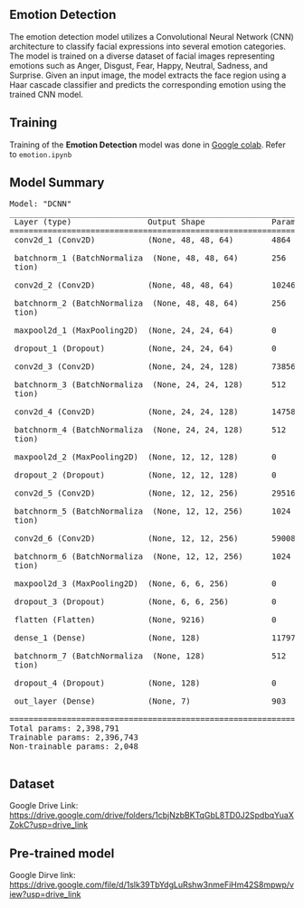 ## Emotion Detection

The emotion detection model utilizes a Convolutional Neural Network (CNN) architecture to classify facial expressions into several emotion categories. The model is trained on a diverse dataset of facial images representing emotions such as Anger, Disgust, Fear, Happy, Neutral, Sadness, and Surprise. Given an input image, the model extracts the face region using a Haar cascade classifier and predicts the corresponding emotion using the trained CNN model.

## Training

Training of the **Emotion Detection** model was done in [Google colab](https://colab.research.google.com/). Refer to `emotion.ipynb`

## Model Summary

<pre>
Model: "DCNN"
_________________________________________________________________
 Layer (type)                Output Shape              Param #   
=================================================================
 conv2d_1 (Conv2D)           (None, 48, 48, 64)        4864      
                                                                 
 batchnorm_1 (BatchNormaliza  (None, 48, 48, 64)       256       
 tion)                                                           
                                                                 
 conv2d_2 (Conv2D)           (None, 48, 48, 64)        102464    
                                                                 
 batchnorm_2 (BatchNormaliza  (None, 48, 48, 64)       256       
 tion)                                                           
                                                                 
 maxpool2d_1 (MaxPooling2D)  (None, 24, 24, 64)        0         
                                                                 
 dropout_1 (Dropout)         (None, 24, 24, 64)        0         
                                                                 
 conv2d_3 (Conv2D)           (None, 24, 24, 128)       73856     
                                                                 
 batchnorm_3 (BatchNormaliza  (None, 24, 24, 128)      512       
 tion)                                                           
                                                                 
 conv2d_4 (Conv2D)           (None, 24, 24, 128)       147584    
                                                                 
 batchnorm_4 (BatchNormaliza  (None, 24, 24, 128)      512       
 tion)                                                           
                                                                 
 maxpool2d_2 (MaxPooling2D)  (None, 12, 12, 128)       0         
                                                                 
 dropout_2 (Dropout)         (None, 12, 12, 128)       0         
                                                                 
 conv2d_5 (Conv2D)           (None, 12, 12, 256)       295168    
                                                                 
 batchnorm_5 (BatchNormaliza  (None, 12, 12, 256)      1024      
 tion)                                                           
                                                                 
 conv2d_6 (Conv2D)           (None, 12, 12, 256)       590080    
                                                                 
 batchnorm_6 (BatchNormaliza  (None, 12, 12, 256)      1024      
 tion)                                                           
                                                                 
 maxpool2d_3 (MaxPooling2D)  (None, 6, 6, 256)         0         
                                                                 
 dropout_3 (Dropout)         (None, 6, 6, 256)         0         
                                                                 
 flatten (Flatten)           (None, 9216)              0         
                                                                 
 dense_1 (Dense)             (None, 128)               1179776   
                                                                 
 batchnorm_7 (BatchNormaliza  (None, 128)              512       
 tion)                                                           
                                                                 
 dropout_4 (Dropout)         (None, 128)               0         
                                                                 
 out_layer (Dense)           (None, 7)                 903       
                                                                 
=================================================================
Total params: 2,398,791
Trainable params: 2,396,743
Non-trainable params: 2,048
_________________________________________________________________
</pre>

## Dataset

Google Drive Link: https://drive.google.com/drive/folders/1cbjNzbBKTqGbL8TD0J2SpdbqYuaXZokC?usp=drive_link

## Pre-trained model

Google Dirve link: https://drive.google.com/file/d/1slk39TbYdgLuRshw3nmeFiHm42S8mpwp/view?usp=drive_link
